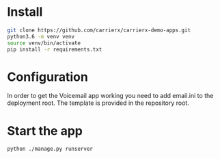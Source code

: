 # Install

```bash
git clone https://github.com/carrierx/carrierx-demo-apps.git
python3.6 -m venv venv
source venv/bin/activate
pip install -r requirements.txt
```

# Configuration
In order to get the Voicemail app working you need to add email.ini to the deployment root. The template is provided in the repository root.

# Start the app
```bash
python ./manage.py runserver
```